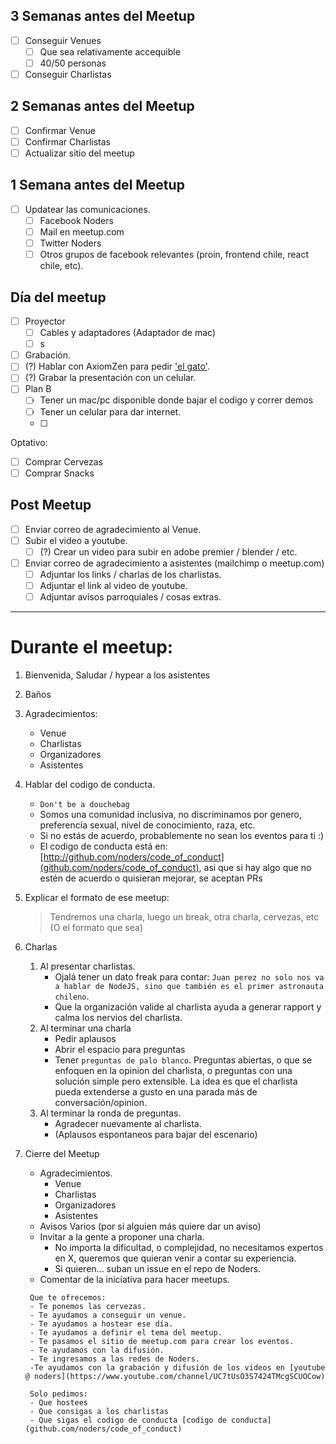 ## 3 Semanas antes del Meetup
- [ ] Conseguir Venues
  - [ ] Que sea relativamente accequible
  - [ ] 40/50 personas
- [ ] Conseguir Charlistas

## 2 Semanas antes del Meetup
- [ ] Confirmar Venue  
- [ ] Confirmar Charlistas
- [ ] Actualizar sitio del meetup

## 1 Semana antes del Meetup
- [ ] Updatear las comunicaciones.
  - [ ] Facebook Noders
  - [ ] Mail en meetup.com
  - [ ] Twitter Noders
  - [ ] Otros grupos de facebook relevantes (proin, frontend chile, react chile, etc).

## Día del meetup
- [ ] Proyector
  - [ ] Cables y adaptadores (Adaptador de mac)
  - [ ] s
- [ ] Grabación.
 - [ ] (?) Hablar con AxiomZen para pedir ['el gato'](https://www.elgato.com/en/gaming/game-capture-hd60-s).
 - [ ] (?) Grabar la presentación con un celular.
- [ ] Plan B
  - [ ] Tener un mac/pc disponible donde bajar el codigo y correr demos
  - [ ] Tener un celular para dar internet.
  - [ ]

Optativo:
- [ ] Comprar Cervezas
- [ ] Comprar Snacks

## Post Meetup 
- [ ] Enviar correo de agradecimiento al Venue.
- [ ] Subir el video a youtube.
  - [ ] (?) Crear un video para subir en adobe premier / blender / etc.
- [ ] Enviar correo de agradecimiento a asistentes (mailchimp o meetup.com)
  - [ ] Adjuntar los links / charlas de los charlistas.
  - [ ] Adjuntar el link al video de youtube.
  - [ ] Adjuntar avisos parroquiales / cosas extras.

------

# Durante el meetup:
1. Bienvenida, Saludar / hypear a los asistentes 
1. Baños
1. Agradecimientos:
    - Venue
    - Charlistas
    - Organizadores
    - Asistentes
1. Hablar del codigo de conducta.
    - `Don't be a douchebag`
    - Somos una comunidad inclusiva, no discriminamos por genero, preferencia sexual, nivel de conocimiento, raza, etc.
    - Si no estás de acuerdo, probablemente no sean los eventos para ti :)
    - El codigo de conducta está en: [http://github.com/noders/code_of_conduct](github.com/noders/code_of_conduct), asi que si hay algo que no estén de acuerdo o quisieran mejorar, se aceptan PRs
1. Explicar el formato de ese meetup:
    > Tendremos una charla, luego un break, otra charla, cervezas, etc (O el formato que sea)
1. Charlas
    1. Al presentar charlistas.
        - Ojalá tener un dato freak para contar: `Juan perez no solo nos va a hablar de NodeJS, sino que también es el primer astronauta chileno`. 
        - Que la organización valide al charlista ayuda a generar rapport y calma los nervios del charlista.
    1. Al terminar una charla
        - Pedir aplausos
        - Abrir el espacio para preguntas
        - Tener `preguntas de palo blanco`.
        Preguntas abiertas, o que se enfoquen en la opinion del charlista, o preguntas con una solución simple pero extensible.
        La idea es que el charlista pueda extenderse a gusto en una parada más de conversación/opinion.
    1. Al terminar la ronda de preguntas.
        - Agradecer nuevamente al charlista.
        - (Aplausos espontaneos para bajar del escenario)

1. Cierre del Meetup
    - Agradecimientos.
        - Venue
        - Charlistas
        - Organizadores
        - Asistentes
    - Avisos Varios (por si alguien más quiere dar un aviso)
    - Invitar a la gente a proponer una charla.
        - No importa la dificultad, o complejidad, no necesitamos expertos en X, queremos que quieran venir a contar su experiencia.
        - Si quieren... suban un issue en el repo de Noders.
    - Comentar de la iniciativa para hacer meetups.
    >
        Que te ofrecemos:
        - Te ponemos las cervezas.
        - Te ayudamos a conseguir un venue.
        - Te ayudamos a hostear ese día.
        - Te ayudamos a definir el tema del meetup.
        - Te pasamos el sitio de meetup.com para crear los eventos.
        - Te ayudamos con la difusión.
        - Te ingresamos a las redes de Noders.
        -Te ayudamos con la grabación y difusión de los videos en [youtube @ noders](https://www.youtube.com/channel/UC7tUsO3S7424TMcgSCUOCow)

        Solo pedimos:
        - Que hostees
        - Que consigas a los charlistas
        - Que sigas el codigo de conducta [codigo de conducta](github.com/noders/code_of_conduct)
